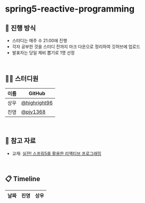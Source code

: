 # spring5-reactive-programming
## 🌳 진행 방식  
- 스터디는 매주 수 21:00에 진행
- 각자 공부한 것을 스터디 전까지 마크 다운으로 정리하여 깃허브에 업로드
- 발표자는 당일 제비 뽑기로 1명 선정

</br>
  
## 👨‍💻  스터디원
| 이름   | GitHub                                         |
| ---- | ---------------------------------------------- |
| 상우 | [@highright96](https://github.com/highright96)|
| 진영 | [@pjy1368](https://github.com/pjy1368) |

</br>

## 📌 참고 자료
- 교재: [실전! 스프링5를 활용한 리액티브 프로그래밍](http://www.kyobobook.co.kr/product/detailViewKor.laf?mallGb=KOR&ejkGb=KOR&barcode=9791158391591)

</br>

## 📋 Timeline
| 날짜 | 진영 | 상우 |
|--|--|--|

